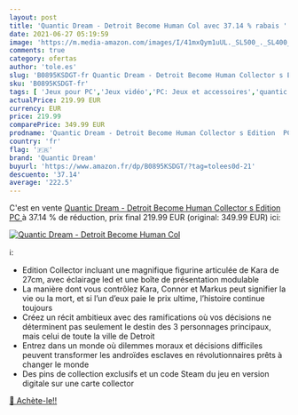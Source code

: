 ```yaml
---
layout: post
title: 'Quantic Dream - Detroit Become Human Col avec 37.14 % rabais '
date: 2021-06-27 05:19:59
image: 'https://m.media-amazon.com/images/I/41mxQym1uUL._SL500_._SL400_.jpg'
comments: true
category: ofertas
author: 'tole.es'
slug: 'B0895KSDGT-fr Quantic Dream - Detroit Become Human Collector s Edition PC'
sku: 'B0895KSDGT-fr'
tags: [ 'Jeux pour PC','Jeux vidéo','PC: Jeux et accessoires','quantic dream', ]
actualPrice: 219.99 EUR
currency: EUR
price: 219.99
comparePrice: 349.99 EUR
prodname: 'Quantic Dream - Detroit Become Human Collector s Edition  PC '
country: 'fr'
flag: '🇫🇷'
brand: 'Quantic Dream'
buyurl: 'https://www.amazon.fr/dp/B0895KSDGT/?tag=tolees0d-21'
descuento: '37.14'
average: '222.5'
---
```


C'est en vente [Quantic Dream - Detroit Become Human Collector s Edition  PC ](https://www.amazon.fr/dp/B0895KSDGT/?tag=tolees0d-21)  à  37.14 % de réduction, prix final  219.99 EUR (original: 349.99 EUR) ici:

[![Quantic Dream - Detroit Become Human Col](https://m.media-amazon.com/images/I/41mxQym1uUL._SL500_._SL400_.jpg)](https://www.amazon.fr/dp/B0895KSDGT/?tag=tolees0d-21)

ℹ️:

- Edition Collector incluant une magnifique figurine articulée de Kara de 27cm, avec éclairage led et une boîte de présentation modulable
- La manière dont vous contrôlez Kara, Connor et Markus peut signifier la vie ou la mort, et si l’un d’eux paie le prix ultime, l’histoire continue toujours
- Créez un récit ambitieux avec des ramifications où vos décisions ne déterminent pas seulement le destin des 3 personnages principaux, mais celui de toute la ville de Detroit
- Entrez dans un monde où dilemmes moraux et décisions difficiles peuvent transformer les androïdes esclaves en révolutionnaires prêts à changer le monde
- Des pins de collection exclusifs et un code Steam du jeu en version digitale sur une carte collector

[🛒 Achète-le!!](https://www.amazon.fr/dp/B0895KSDGT/?tag=tolees0d-21)
